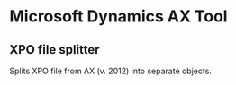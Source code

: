 # Microsoft Dynamics AX Tool

## XPO file splitter

Splits XPO file from AX (v. 2012) into separate objects.

